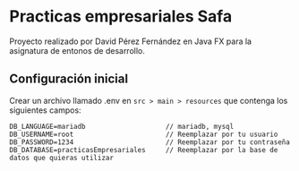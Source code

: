 # Practicas empresariales Safa
Proyecto realizado por David Pérez Fernández en Java FX para la asignatura de entonos de desarrollo.

## Configuración inicial
Crear un archivo llamado .env en `src > main > resources` que contenga los siguientes campos:

```env
DB_LANGUAGE=mariadb                    // mariadb, mysql
DB_USERNAME=root                       // Reemplazar por tu usuario
DB_PASSWORD=1234                       // Reemplazar por tu contraseña
DB_DATABASE=practicasEmpresariales     // Reemplazar por la base de datos que quieras utilizar
```
